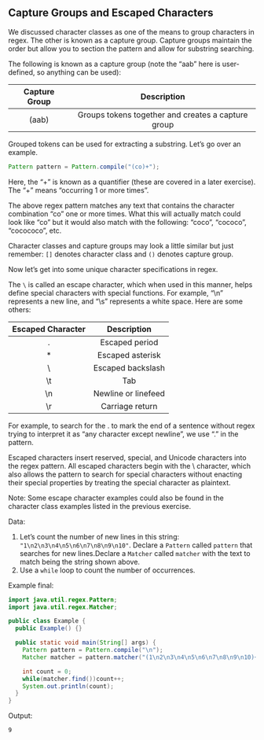 ## Capture Groups and Escaped Characters

We discussed character classes as one of the means to group characters in regex. The other is known as a capture group. Capture groups maintain the order but allow you to section the pattern and allow for substring searching.

The following is known as a capture group (note the “aab” here is user-defined, so anything can be used):

| Capture Group | Description                                        |
|:-------------:|:--------------------------------------------------:|
| (aab)         | Groups tokens together and creates a capture group |

Grouped tokens can be used for extracting a substring. Let’s go over an example.

```java
Pattern pattern = Pattern.compile("(co)+");
```

Here, the “+” is known as a quantifier (these are covered in a later exercise). The “+” means “occurring 1 or more times”.

The above regex pattern matches any text that contains the character combination “co” one or more times. What this will actually match could look like “co” but it would also match with the following: “coco”, “cococo”, “cocococo”, etc.

Character classes and capture groups may look a little similar but just remember: `[]` denotes character class and `()` denotes capture group.

Now let’s get into some unique character specifications in regex.

The `\` is called an escape character, which when used in this manner, helps define special characters with special functions. For example, “\n” represents a new line, and “\s” represents a white space. Here are some others:


| Escaped Character | Description               |
|:-----------------:|:-------------------------:|
| \.                | Escaped period            |
| \*                | Escaped asterisk          | 
| \\                | Escaped backslash         |
| \t                | Tab                       |
| \n                | Newline or linefeed       |
| \r                | Carriage return           |

For example, to search for the . to mark the end of a sentence without regex trying to interpret it as “any character except newline”, we use “\.” in the pattern.

Escaped characters insert reserved, special, and Unicode characters into the regex pattern. All escaped characters begin with the \ character, which also allows the pattern to search for special characters without enacting their special properties by treating the special character as plaintext.

Note: Some escape character examples could also be found in the character class examples listed in the previous exercise.

Data:
1. Let’s count the number of new lines in this string: `"1\n2\n3\n4\n5\n6\n7\n8\n9\n10"`. Declare a `Pattern` called `pattern` that searches for new lines.Declare a `Matcher` called `matcher` with the text to match being the string shown above.
2. Use a `while` loop to count the number of occurrences.

Example final:
```java
import java.util.regex.Pattern;
import java.util.regex.Matcher;

public class Example {
  public Example() {}

  public static void main(String[] args) {
    Pattern pattern = Pattern.compile("\n");
    Matcher matcher = pattern.matcher("(1\n2\n3\n4\n5\n6\n7\n8\n9\n10)+");

    int count = 0;
    while(matcher.find())count++;
    System.out.println(count);
  }
}
```

Output:
```terminal
9
```
